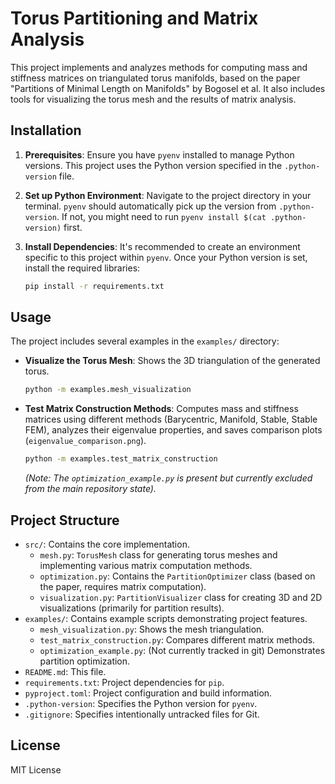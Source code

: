 # Torus Partitioning and Matrix Analysis

This project implements and analyzes methods for computing mass and stiffness matrices on triangulated torus manifolds, based on the paper "Partitions of Minimal Length on Manifolds" by Bogosel et al. It also includes tools for visualizing the torus mesh and the results of matrix analysis.

## Installation

1.  **Prerequisites**: Ensure you have `pyenv` installed to manage Python versions. This project uses the Python version specified in the `.python-version` file.

2.  **Set up Python Environment**: Navigate to the project directory in your terminal. `pyenv` should automatically pick up the version from `.python-version`. If not, you might need to run `pyenv install $(cat .python-version)` first.

3.  **Install Dependencies**: It's recommended to create an environment specific to this project within `pyenv`. Once your Python version is set, install the required libraries:
    ```bash
    pip install -r requirements.txt
    ```

## Usage

The project includes several examples in the `examples/` directory:

-   **Visualize the Torus Mesh**: Shows the 3D triangulation of the generated torus.
    ```bash
    python -m examples.mesh_visualization
    ```

-   **Test Matrix Construction Methods**: Computes mass and stiffness matrices using different methods (Barycentric, Manifold, Stable, Stable FEM), analyzes their eigenvalue properties, and saves comparison plots (`eigenvalue_comparison.png`).
    ```bash
    python -m examples.test_matrix_construction
    ```
    *(Note: The `optimization_example.py` is present but currently excluded from the main repository state).*

## Project Structure

-   `src/`: Contains the core implementation.
    -   `mesh.py`: `TorusMesh` class for generating torus meshes and implementing various matrix computation methods.
    -   `optimization.py`: Contains the `PartitionOptimizer` class (based on the paper, requires matrix computation).
    -   `visualization.py`: `PartitionVisualizer` class for creating 3D and 2D visualizations (primarily for partition results).
-   `examples/`: Contains example scripts demonstrating project features.
    -   `mesh_visualization.py`: Shows the mesh triangulation.
    -   `test_matrix_construction.py`: Compares different matrix methods.
    -   `optimization_example.py`: (Not currently tracked in git) Demonstrates partition optimization.
-   `README.md`: This file.
-   `requirements.txt`: Project dependencies for `pip`.
-   `pyproject.toml`: Project configuration and build information.
-   `.python-version`: Specifies the Python version for `pyenv`.
-   `.gitignore`: Specifies intentionally untracked files for Git.

## License

MIT License 
